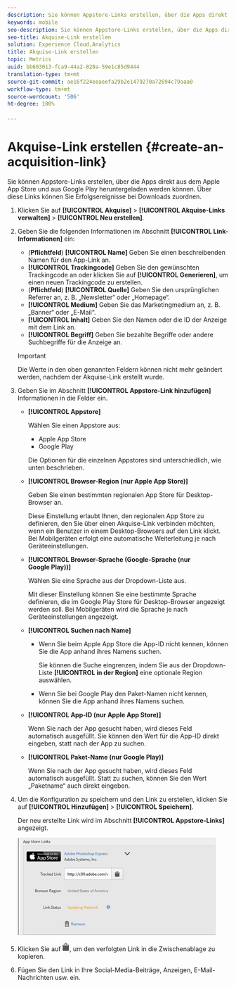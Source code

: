 ```yaml
---
description: Sie können Appstore-Links erstellen, über die Apps direkt aus dem Apple App Store und aus Google Play heruntergeladen werden können. Über diese Links können Sie Erfolgsereignisse bei Downloads zuordnen.
keywords: mobile
seo-description: Sie können Appstore-Links erstellen, über die Apps direkt aus dem Apple App Store und aus Google Play heruntergeladen werden können. Über diese Links können Sie Erfolgsereignisse bei Downloads zuordnen.
seo-title: Akquise-Link erstellen
solution: Experience Cloud,Analytics
title: Akquise-Link erstellen
topic: Metrics
uuid: bb603013-fca9-44a2-820a-59e1c85d9444
translation-type: tm+mt
source-git-commit: ae16f224eeaeefa29b2e1479270a72694c79aaa0
workflow-type: tm+mt
source-wordcount: '506'
ht-degree: 100%

---
```



# Akquise-Link erstellen {#create-an-acquisition-link}

Sie können Appstore-Links erstellen, über die Apps direkt aus dem Apple App Store und aus Google Play heruntergeladen werden können. Über diese Links können Sie Erfolgsereignisse bei Downloads zuordnen.

1. Klicken Sie auf **[!UICONTROL Akquise]** > **[!UICONTROL Akquise-Links verwalten]** > **[!UICONTROL Neu erstellen]**.
1. Geben Sie die folgenden Informationen im Abschnitt **[!UICONTROL Link-Informationen]** ein:

   * (**Pflichtfeld**) **[!UICONTROL Name]**
Geben Sie einen beschreibenden Namen für den App-Link an.
   * **[!UICONTROL Trackingcode]**
Geben Sie den gewünschten Trackingcode an oder klicken Sie auf **[!UICONTROL Generieren]**, um einen neuen Trackingcode zu erstellen.
   * (**Pflichtfeld**) **[!UICONTROL Quelle]**
Geben Sie den ursprünglichen Referrer an, z. B. „Newsletter“ oder „Homepage“.
   * **[!UICONTROL Medium]**
Geben Sie das Marketingmedium an, z. B. „Banner“ oder „E-Mail“.
   * **[!UICONTROL Inhalt]**
Geben Sie den Namen oder die ID der Anzeige mit dem Link an.
   * **[!UICONTROL Begriff]**
Geben Sie bezahlte Begriffe oder andere Suchbegriffe für die Anzeige an.
   >[!IMPORTANT]
   >
   >Die Werte in den oben genannten Feldern können nicht mehr geändert werden, nachdem der Akquise-Link erstellt wurde.

1. Geben Sie im Abschnitt **[!UICONTROL Appstore-Link hinzufügen]** Informationen in die Felder ein.

   * **[!UICONTROL Appstore]**

      Wählen Sie einen Appstore aus:
      * Apple App Store
      * Google Play

      Die Optionen für die einzelnen Appstores sind unterschiedlich, wie unten beschrieben.

   * **[!UICONTROL Browser-Region (nur Apple App Store)]**

      Geben Sie einen bestimmten regionalen App Store für Desktop-Browser an.

      Diese Einstellung erlaubt Ihnen, den regionalen App Store zu definieren, den Sie über einen Akquise-Link verbinden möchten, wenn ein Benutzer in einem Desktop-Browsers auf den Link klickt. Bei Mobilgeräten erfolgt eine automatische Weiterleitung je nach Geräteeinstellungen.

   * **[!UICONTROL Browser-Sprache (Google-Sprache (nur Google Play))]**

      Wählen Sie eine Sprache aus der Dropdown-Liste aus.

      Mit dieser Einstellung können Sie eine bestimmte Sprache definieren, die im Google Play Store für Desktop-Browser angezeigt werden soll. Bei Mobilgeräten wird die Sprache je nach Geräteeinstellungen angezeigt.

   * **[!UICONTROL Suchen nach Name]**

      * Wenn Sie beim Apple App Store die App-ID nicht kennen, können Sie die App anhand ihres Namens suchen.

         Sie können die Suche eingrenzen, indem Sie aus der Dropdown-Liste **[!UICONTROL in der Region]** eine optionale Region auswählen.

      * Wenn Sie bei Google Play den Paket-Namen nicht kennen, können Sie die App anhand ihres Namens suchen.
   * **[!UICONTROL App-ID (nur Apple App Store)]**

      Wenn Sie nach der App gesucht haben, wird dieses Feld automatisch ausgefüllt. Sie können den Wert für die App-ID direkt eingeben, statt nach der App zu suchen.

   * **[!UICONTROL Paket-Name (nur Google Play)]**

      Wenn Sie nach der App gesucht haben, wird dieses Feld automatisch ausgefüllt. Statt zu suchen, können Sie den Wert „Paketname“ auch direkt eingeben.



1. Um die Konfiguration zu speichern und den Link zu erstellen, klicken Sie auf **[!UICONTROL Hinzufügen]** > **[!UICONTROL Speichern]**.

   Der neu erstellte Link wird im Abschnitt **[!UICONTROL Appstore-Links]** angezeigt.

   ![Link speichern](assets/apps_store_links.png)

1. Klicken Sie auf ![Symbol „Zwischenablage“](assets/icon_clipboard.png), um den verfolgten Link in die Zwischenablage zu kopieren.

1. Fügen Sie den Link in Ihre Social-Media-Beiträge, Anzeigen, E-Mail-Nachrichten usw. ein.